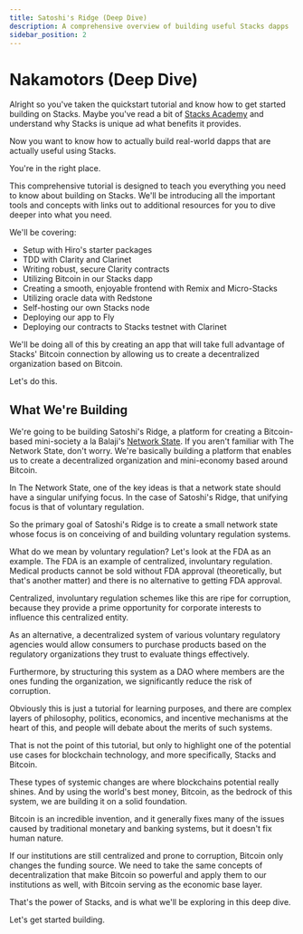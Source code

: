 ```yaml
---
title: Satoshi's Ridge (Deep Dive)
description: A comprehensive overview of building useful Stacks dapps
sidebar_position: 2
---
```

# Nakamotors (Deep Dive)
Alright so you've taken the quickstart tutorial and know how to get started building on Stacks. Maybe you've read a bit of [Stacks Academy](../stacks-academy/) and understand why Stacks is unique ad what benefits it provides.

Now you want to know how to actually build real-world dapps that are actually useful using Stacks.

You're in the right place.

This comprehensive tutorial is designed to teach you everything you need to know about building on Stacks. We'll be introducing all the important tools and concepts with links out to additional resources for you to dive deeper into what you need.

We'll be covering:

* Setup with Hiro's starter packages
* TDD with Clarity and Clarinet
* Writing robust, secure Clarity contracts
* Utilizing Bitcoin in our Stacks dapp
* Creating a smooth, enjoyable frontend with Remix and Micro-Stacks
* Utilizing oracle data with Redstone
* Self-hosting our own Stacks node
* Deploying our app to Fly
* Deploying our contracts to Stacks testnet with Clarinet

We'll be doing all of this by creating an app that will take full advantage of Stacks' Bitcoin connection by allowing us to create a decentralized organization based on Bitcoin.

Let's do this.

## What We're Building
We're going to be building Satoshi's Ridge, a  platform for creating a Bitcoin-based mini-society a la Balaji's [Network State](https://thenetworkstate.com/). If you aren't familiar with The Network State, don't worry. We're basically building a platform that enables us to create a decentralized organization and mini-economy based around Bitcoin.

In The Network State, one of the key ideas is that a network state should have a singular unifying focus. In the case of Satoshi's Ridge, that unifying focus is that of voluntary regulation.

So the primary goal of Satoshi's Ridge is to create a small network state whose focus is on conceiving of and building voluntary regulation systems.

What do we mean by voluntary regulation? Let's look at the FDA as an example. The FDA is an example of centralized, involuntary regulation. Medical products cannot be sold without FDA approval (theoretically, but that's another matter) and there is no alternative to getting FDA approval.

Centralized, involuntary regulation schemes like this are ripe for corruption, because they provide a prime opportunity for corporate interests to influence this centralized entity.

As an alternative, a decentralized system of various voluntary regulatory agencies would allow consumers to purchase products based on the regulatory organizations they trust to evaluate things effectively.

Furthermore, by structuring this system as a DAO where members are the ones funding the organization, we significantly reduce the risk of corruption.

Obviously this is just a tutorial for learning purposes, and there are complex layers of philosophy, politics, economics, and incentive mechanisms at the heart of this, and people will debate about the merits of such systems.

That is not the point of this tutorial, but only to highlight one of the potential use cases for blockchain technology, and more specifically, Stacks and Bitcoin.

These types of systemic changes are where blockchains potential really shines. And by using the world's best money, Bitcoin, as the bedrock of this system, we are building it on a solid foundation.

Bitcoin is an incredible invention, and it generally fixes many of the issues caused by traditional monetary and banking systems, but it doesn't fix human nature.

If our institutions are still centralized and prone to corruption, Bitcoin only changes the funding source. We need to take the same concepts of decentralization that make Bitcoin so powerful and apply them to our institutions as well, with Bitcoin serving as the economic base layer.

That's the power of Stacks, and is what we'll be exploring in this deep dive.

Let's get started building.
